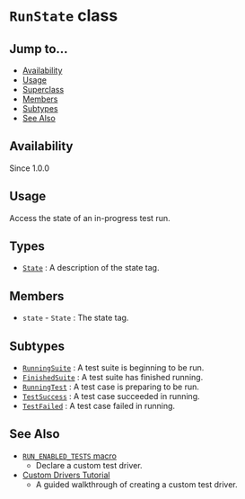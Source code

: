 # `RunState` class

## Jump to...
- [Availability](#Availability)
- [Usage](#Usage)
- [Superclass](#Superclass)
- [Members](#Members)
- [Subtypes](#Subtypes)
- [See Also](#See-Also)

## Availability
Since 1.0.0

## Usage

Access the state of an in-progress test run.

## Types

- [`State`](RunState.State.md) : A description of the state tag.

## Members

- `state` - `State` : The state tag.

## Subtypes

- [`RunningSuite`](RunningSuite.md) : A test suite is beginning to be run.
- [`FinishedSuite`](FinishedSuite.md) : A test suite has finished running.
- [`RunningTest`](RunningTest.md) : A test case is preparing to be run.
- [`TestSuccess`](TestSuccess.md) : A test case succeeded in running.
- [`TestFailed`](TestFailed.md) : A test case failed in running.

## See Also

- [`RUN_ENABLED_TESTS` macro](../Macros/RUN_ENABLED_TESTS.md)
  - Declare a custom test driver.
- [Custom Drivers Tutorial](../../Tutorials/Custom-Drivers.md)
  - A guided walkthrough of creating a custom test driver.
